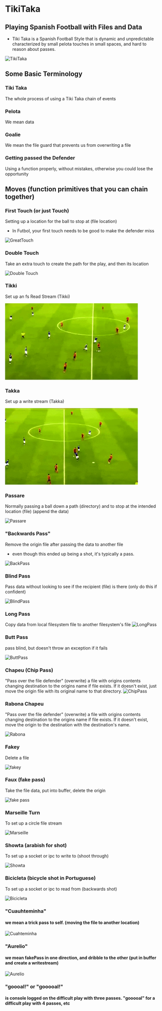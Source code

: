 # TikiTaka
## Playing Spanish Football with Files and Data
- Tiki Taka is a Spanish Football Style that is dynamic and unpredictable
characterized by small pelota touches in small spaces, and hard to reason about
passes.

![TikiTaka](https://media.balls.ie/uploads/2013/09/barcatikitaka.gif)

## Some Basic Terminology

### Tiki Taka
The whole process of using a Tiki Taka chain of events

### Pelota 
We mean data

### Goalie 
We mean the file guard that prevents us from overwriting a file

### Getting passed the Defender
Using a function properly, without mistakes, otherwise you could lose the opportunity

## Moves (function primitives that you can chain together)

### First Touch (or just Touch)
Setting up a location for the ball to stop at (file location)
- In Futbol, your first touch needs to be good to make the defender miss

![GreatTouch](http://www.whoateallthepies.tv/wp-content/uploads/2012/06/1339961258914.gif)

### Double Touch 
Take an extra touch to create the path for the play, and then its location

![Double Touch](http://25.media.tumblr.com/049d3b7524f8066b328af64d06bb0bfe/tumblr_mp1qinImn11rdvztso1_500.gif)


### Tikki
Set up an fs Read Stream (Tikki)

![tikki](https://github.com/ItsZeusBro/TikiTaka/blob/d06d4467b709bda2fc3b0c44134ab79ac5eaa7e1/tikki.gif)

### Takka 
Set up a write stream (Takka)

![takka](https://github.com/ItsZeusBro/TikiTaka/blob/d06d4467b709bda2fc3b0c44134ab79ac5eaa7e1/takka.gif)

### Passare 
Normally passing a ball down a path (directory) and to stop at the intended location (file) (append the data)

![Passare](https://thumbs.gfycat.com/DearestDismalAustraliankelpie-size_restricted.gif)

### "Backwards Pass" 
Remove the origin file after passing the data to another file 
- even though this ended up being a shot, it's typically a pass.

![BackPass](https://c.tenor.com/J1O91U8m0_YAAAAC/ronaldo-vs-hungary-ronaldo-goal-vs-hungary.gif)

### Blind Pass
Pass data without looking to see if the recipient (file) is there (only do this if confident)

![BlindPass](https://c.tenor.com/Is08MWvpkigAAAAC/fifa-soccer.gif)

### Long Pass
Copy data from local filesystem file to another filesystem's file
![LongPass](https://i.gifer.com/8Rpb.gif)

### Butt Pass
pass blind, but doesn't throw an exception if it fails

![ButtPass](https://c.tenor.com/i9BI3BV7bf4AAAAC/neymar-passe-neymar.gif)

### Chapeu (Chip Pass)
"Pass over the file defender" (overwrite) a file with origins contents changing destination to the origins name if file exists. If it doesn't exist, just move the origin file with its original name to that directory.
![ChipPass](https://68.media.tumblr.com/25e2d76dfbc9c24b3f27d867cb45d0ec/tumblr_o7pf4jesjf1vrq5lso1_500.gif)


### Rabona Chapeu
"Pass over the file defender" (overwrite) a file with origins contents changing destination to the origins name if file exists. If it doesn't exist, move the origin to the destination with the destination's name.


![Rabona](https://c.tenor.com/9tH5GAo0jsEAAAAM/robert-lewandowski-lewandowski.gif)

### Fakey
Delete a file

![fakey](http://25.media.tumblr.com/tumblr_mekqr4Bdjf1rjdfzto1_500.gif)

### Faux (fake pass)
Take the file data, put into buffer, delete the origin

![fake pass](https://64.media.tumblr.com/5df3e0260385ea86c22d9dfa5d3255a1/8f68b6b7a4e53f11-52/s540x810/75d40cee9e6ed66149acca81816255c12fac72fd.gifv)


### Marseille Turn 
To set up a circle file stream

![Marseille](https://thumbs.gfycat.com/SilentFluidImago-max-1mb.gif)



### Showta (arabish for shot) 
To set up a socket or ipc to write to (shoot through)

![Showta](https://thumbs.gfycat.com/AgileViciousEastrussiancoursinghounds-size_restricted.gif)

### Bicicleta (bicycle shot in Portuguese)
To set up a socket or ipc to read from (backwards shot)

![Bicicleta](https://i.gifer.com/origin/3b/3b1d9a9ae1ba42041f655cd7925cb0c2.gif)


### "Cuauhteminha" 
#### we mean a trick pass to self. (moving the file to another location)

![Cuahteminha](https://i.makeagif.com/media/10-11-2015/kZ_ZND.gif)


### "Aurelio" 
#### we mean fakePass in one direction, and dribble to the other (put in buffer and create a writestream)

![Aurelio](https://media4.giphy.com/media/DbCErKp9tO14VpcA8j/giphy.gif)


### "goooal!" or "gooooal!" 
#### is console logged on the difficult play with three passes. "gooooal" for a difficult play with 4 passes, etc

